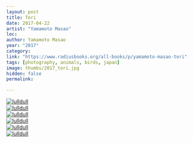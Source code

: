```yaml
---
layout: post
title: Tori
date: 2017-04-22
artist: "Yamamoto Masao"
loc: 
author: Yamamoto Masao
year: "2017"
category: 
link: "https://www.radiusbooks.org/all-books/p/yamamoto-masao-tori"
tags: [photography, animals, birds, japan]
image: thumbs/2017_tori.jpg
hidden: false
permalink:

---
```



<div class="post_image">
	<a href="{{ site.baseurl }}/images/posts/2017_tori/001.jpg" target="_blank">
	<img src="{{ site.baseurl }}/images/posts/2017_tori/001.jpg" alt="lulldull"></a>
</div>

<div class="post_image">
	<a href="{{ site.baseurl }}/images/posts/2017_tori/002.jpg" target="_blank">
	<img src="{{ site.baseurl }}/images/posts/2017_tori/002.jpg" alt="lulldull"></a>
</div>

<div class="post_image">
	<a href="{{ site.baseurl }}/images/posts/2017_tori/003.jpg" target="_blank">
	<img src="{{ site.baseurl }}/images/posts/2017_tori/003.jpg" alt="lulldull"></a>
</div>

<div class="post_image">
	<a href="{{ site.baseurl }}/images/posts/2017_tori/004.jpg" target="_blank">
	<img src="{{ site.baseurl }}/images/posts/2017_tori/004.jpg" alt="lulldull"></a>
</div>

<div class="post_image">
	<a href="{{ site.baseurl }}/images/posts/2017_tori/005.jpg" target="_blank">
	<img src="{{ site.baseurl }}/images/posts/2017_tori/005.jpg" alt="lulldull"></a>
</div>

<div class="post_image">
	<a href="{{ site.baseurl }}/images/posts/2017_tori/006.jpg" target="_blank">
	<img src="{{ site.baseurl }}/images/posts/2017_tori/006.jpg" alt="lulldull"></a>
</div>
